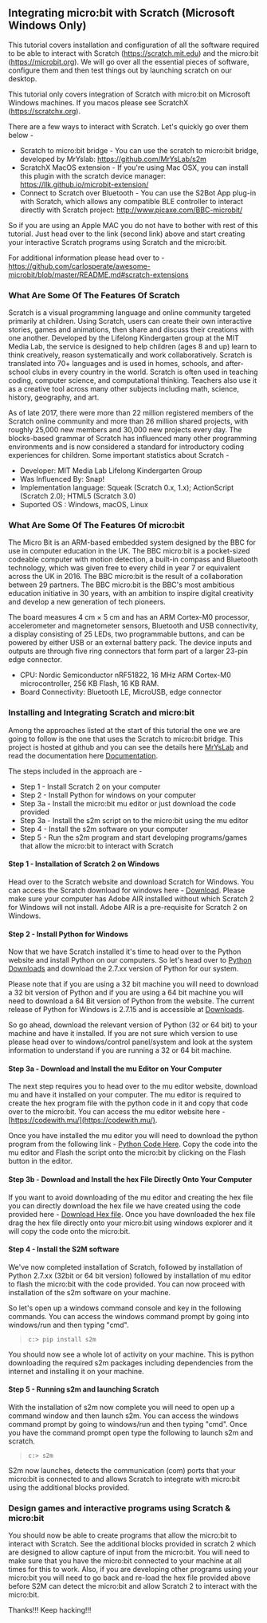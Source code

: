 
## Integrating micro:bit with Scratch (Microsoft Windows Only)

This tutorial covers installation and configuration of all the software required to be able to interact with Scratch (https://scratch.mit.edu) and the micro:bit (https://microbit.org). We will go over all the essential pieces of software, configure them and then test things out by launching scratch on our desktop.

This tutorial only covers integration of Scratch with micro:bit on Microsoft Windows machines. If you macos please see ScratchX (https://scratchx.org).

There are a few ways to interact with Scratch. Let's quickly go over them below - 

* Scratch to micro:bit bridge - You can use the scratch to micro:bit bridge, developed by MrYslab: https://github.com/MrYsLab/s2m
* ScratchX MacOS extension - If you're using Mac OSX, you can install this plugin with the scratch device manager: https://llk.github.io/microbit-extension/
* Connect to Scratch over Bluetooth - You can use the S2Bot App plug-in with Scratch, which allows any compatible BLE controller to interact directly with Scratch project: http://www.picaxe.com/BBC-microbit/

So if you are using an Apple MAC you do not have to bother with rest of this tutorial. Just head over to the link (second link) above and start creating your interactive Scratch programs using Scratch and the micro:bit.

For additional information please head over to - https://github.com/carlosperate/awesome-microbit/blob/master/README.md#scratch-extensions

### What Are Some Of The Features Of Scratch 

Scratch is a visual programming language and online community targeted primarily at children. Using Scratch, users can create their own interactive stories, games and animations, then share and discuss their creations with one another. Developed by the Lifelong Kindergarten group at the MIT Media Lab, the service is designed to help children (ages 8 and up) learn to think creatively, reason systematically and work collaboratively. Scratch is translated into 70+ languages and is used in homes, schools, and after-school clubs in every country in the world. Scratch is often used in teaching coding, computer science, and computational thinking. Teachers also use it as a creative tool across many other subjects including math, science, history, geography, and art. 

As of late 2017, there were more than 22 million registered members of the Scratch online community and more than 26 million shared projects, with roughly 25,000 new members and 30,000 new projects every day. The blocks-based grammar of Scratch has influenced many other programming environments and is now considered a standard for introductory coding experiences for children. Some important statistics about Scratch - 

* Developer: MIT Media Lab Lifelong Kindergarten Group
* Was Influenced By: Snap!
* Implementation language: Squeak (Scratch 0.x, 1.x); ActionScript (Scratch 2.0); HTML5 (Scratch 3.0)
* Suported OS : Windows, macOS, Linux

### What Are Some Of The Features Of micro:bit

The Micro Bit is an ARM-based embedded system designed by the BBC for use in computer education in the UK. The BBC micro:bit is a pocket-sized codeable computer with motion detection, a built-in compass and Bluetooth technology, which was given free to every child in year 7 or equivalent across the UK in 2016. The BBC micro:bit is the result of a collaboration between 29 partners. The BBC micro:bit is the BBC's most ambitious education initiative in 30 years, with an ambition to inspire digital creativity and develop a new generation of tech pioneers.

The board measures 4 cm × 5 cm and has an ARM Cortex-M0 processor, accelerometer and magnetometer sensors, Bluetooth and USB connectivity, a display consisting of 25 LEDs, two programmable buttons, and can be powered by either USB or an external battery pack. The device inputs and outputs are through five ring connectors that form part of a larger 23-pin edge connector.

* CPU: Nordic Semiconductor nRF51822, 16 MHz ARM Cortex-M0 microcontroller, 256 KB Flash, 16 KB RAM.
* Board Connectivity: Bluetooth LE, MicroUSB, edge connector

### Installing and Integrating Scratch and micro:bit

Among the approaches listed at the start of this tutorial the one we are going to follow is the one that uses the Scratch to micro:bit bridge. This project is hosted at github and you can see the details here [MrYsLab](https://github.com/MrYsLab/s2m) and read the documentation here [Documentation](https://mryslab.github.io/s2m/). 

The steps included in the approach are - 

* Step 1 - Install Scratch 2 on your computer
* Step 2 - Install Python for windows on your computer
* Step 3a - Install the micro:bit mu editor or just download the code provided
* Step 3a - Install the s2m script on to the micro:bit using the mu editor
* Step 4 - Install the s2m software on your computer
* Step 5 - Run the s2m program and start developing programs/games that allow the micro:bit to interact with Scratch

#### Step 1 - Installation of Scratch 2 on Windows

Head over to the Scratch website and download Scratch for Windows. You can access the Scratch download for windows here - [Download](https://scratch.mit.edu/download). Please make sure your computer has Adobe AIR installed without which Scratch 2 for Windows will not install. Adobe AIR is a pre-requisite for Scratch 2 on Windows. 

#### Step 2 - Install Python for Windows

Now that we have Scratch installed it's time to head over to the Python website and install Python on our computers. So let's head over to [Python Downloads](https://www.python.org/downloads/windows/) and download the 2.7.xx version of Python for our system. 

Please note that if you are using a 32 bit machine you will need to download a 32 bit version of Python and if you are using a 64 bit machine you will need to download a 64 Bit version of Python from the website. The current release of Python for Windows is 2.7.15 and is accessible at [Downloads](https://www.python.org/downloads/release/python-2715/). 

So go ahead, download the relevant version of Python (32 or 64 bit) to your machine and have it installed. If you are not sure which version to use please head over to windows/control panel/system and look at the system information to understand if you are running a 32 or 64 bit machine. 

#### Step 3a - Download and Install the mu Editor on Your Computer

The next step requires you to head over to the mu editor website, download mu and have it installed on your computer. The mu editor is required to create the hex program file with the python code in it and copy that code over to the micro:bit. You can access the mu editor website here - [https://codewith.mu/](https://codewith.mu/). 

Once you have installed the mu editor you will need to download the python program from the following link - [Python Code Here](https://mryslab.github.io/s2m/install/#installing-the-s2m-microbit-script-on-the-microbit). Copy the code into the mu editor and Flash the script onto the micro:bit by clicking on the Flash button in the editor. 

#### Step 3b - Download and Install the hex File Directly Onto Your Computer

If you want to avoid downloading of the mu editor and creating the hex file you can directly download the hex file we have created using the code provided here - [Download Hex file](https://github.com/tangowhisky37/LetsHack/blob/master/downloads/microbit/s2m.hex). Once you have downloaded the hex file drag the hex file directly onto your micro:bit using windows explorer and it will copy the code onto the micro:bit. 

#### Step 4 - Install the S2M software 

We've now completed installation of Scratch, followed by installation of Python 2.7.xx (32bit or 64 bit version) followed by installation of mu editor to flash the micro:bit with the code provided. You can now proceed with installation of the s2m software on your machine.

So let's open up a windows command console and key in the following commands. You can access the windows command prompt by going into windows/run and then typing "cmd".

> `c:> pip install s2m`

You should now see a whole lot of activity on your machine. This is python downloading the required s2m packages including dependencies from the internet and installing it on your machine. 

#### Step 5 - Running s2m and launching Scratch

With the installation of s2m now complete you will need to open up a command window and then launch s2m. You can access the windows command prompt by going to windows/run and then typing "cmd". Once you have the command prompt open type the following to launch s2m and scratch.

> `c:> s2m`

S2m now launches, detects the communication (com) ports that your micro:bit is connected to and allows Scratch to integrate with micro:bit using the additional blocks provided.

### Design games and interactive programs using Scratch & micro:bit

You should now be able to create programs that allow the micro:bit to interact with Scratch. See the additional blocks provided in scratch 2 which are designed to allow capture of input from the micro:bit. You will need to make sure that you have the micro:bit connected to your machine at all times for this to work. Also, if you are developing other programs using your micro:bit you will need to go back and re-load the hex file provided above before S2M can detect the micro:bit and allow Scratch 2 to interact with the micro:bit.


Thanks!!! Keep hacking!!!

